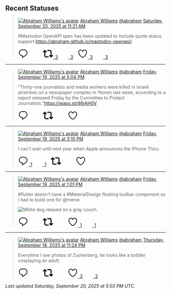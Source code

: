 ## Recent Statuses

> <a href="https://indieweb.social/@abraham"><img alt="Abraham Williams's avatar" src="https://cdn.masto.host/indiewebsocial/accounts/avatars/109/292/540/382/343/163/original/d00f2e03ce9c85b1.jpg" height="24" width="24" ></a> [Abraham Williams](https://indieweb.social/@abraham) [@abraham](https://indieweb.social/@abraham) [Saturday, September 20, 2025 at 11:21 AM](https://indieweb.social/@abraham/115236357091423403)
>
> #Mastodon OpenAPI spec has been updated to include quote status support.https://abraham.github.io/mastodon-openapi/
>
> [![Reply](./images/reply_light.svg#gh-light-mode-only "Reply")](https://indieweb.social/@abraham/115236357091423403#gh-light-mode-only)[![Reply](./images/reply.svg#gh-dark-mode-only "Reply")](https://indieweb.social/@abraham/115236357091423403#gh-dark-mode-only)&emsp;[![Boost](./images/retweet_light.svg#gh-light-mode-only "Boost")&ensp;3](https://indieweb.social/@abraham/115236357091423403#gh-light-mode-only)[![Boost](./images/retweet.svg#gh-dark-mode-only "Boost")&ensp;3](https://indieweb.social/@abraham/115236357091423403#gh-dark-mode-only)&emsp;[![Favorite](./images/like_light.svg#gh-light-mode-only "Favorite")&ensp;3](https://indieweb.social/@abraham/115236357091423403#gh-light-mode-only)[![Favorite](./images/like.svg#gh-dark-mode-only "Favorite")&ensp;3](https://indieweb.social/@abraham/115236357091423403#gh-dark-mode-only)


---

> <a href="https://indieweb.social/@abraham"><img alt="Abraham Williams's avatar" src="https://cdn.masto.host/indiewebsocial/accounts/avatars/109/292/540/382/343/163/original/d00f2e03ce9c85b1.jpg" height="24" width="24" ></a> [Abraham Williams](https://indieweb.social/@abraham) [@abraham](https://indieweb.social/@abraham) [Friday, September 19, 2025 at 5:04 PM](https://indieweb.social/@abraham/115232044680209434)
>
> &quot;Thirty-one journalists and media workers were killed in Israeli airstrikes on a newspaper complex in Yemen last week, according to a report released Friday by the Committee to Protect Journalists.&quot;https://wapo.st/46rAH0V
>
> [![Reply](./images/reply_light.svg#gh-light-mode-only "Reply")](https://indieweb.social/@abraham/115232044680209434#gh-light-mode-only)[![Reply](./images/reply.svg#gh-dark-mode-only "Reply")](https://indieweb.social/@abraham/115232044680209434#gh-dark-mode-only)&emsp;[![Boost](./images/retweet_light.svg#gh-light-mode-only "Boost")](https://indieweb.social/@abraham/115232044680209434#gh-light-mode-only)[![Boost](./images/retweet.svg#gh-dark-mode-only "Boost")](https://indieweb.social/@abraham/115232044680209434#gh-dark-mode-only)&emsp;[![Favorite](./images/like_light.svg#gh-light-mode-only "Favorite")](https://indieweb.social/@abraham/115232044680209434#gh-light-mode-only)[![Favorite](./images/like.svg#gh-dark-mode-only "Favorite")](https://indieweb.social/@abraham/115232044680209434#gh-dark-mode-only)


---

> <a href="https://indieweb.social/@abraham"><img alt="Abraham Williams's avatar" src="https://cdn.masto.host/indiewebsocial/accounts/avatars/109/292/540/382/343/163/original/d00f2e03ce9c85b1.jpg" height="24" width="24" ></a> [Abraham Williams](https://indieweb.social/@abraham) [@abraham](https://indieweb.social/@abraham) [Friday, September 19, 2025 at 3:15 PM](https://indieweb.social/@abraham/115231618036237466)
>
> I can&#39;t wait until next year when Apple announces the iPhone Thicc
>
> [![Reply](./images/reply_light.svg#gh-light-mode-only "Reply")&ensp;1](https://indieweb.social/@abraham/115231618036237466#gh-light-mode-only)[![Reply](./images/reply.svg#gh-dark-mode-only "Reply")&ensp;1](https://indieweb.social/@abraham/115231618036237466#gh-dark-mode-only)&emsp;[![Boost](./images/retweet_light.svg#gh-light-mode-only "Boost")](https://indieweb.social/@abraham/115231618036237466#gh-light-mode-only)[![Boost](./images/retweet.svg#gh-dark-mode-only "Boost")](https://indieweb.social/@abraham/115231618036237466#gh-dark-mode-only)&emsp;[![Favorite](./images/like_light.svg#gh-light-mode-only "Favorite")](https://indieweb.social/@abraham/115231618036237466#gh-light-mode-only)[![Favorite](./images/like.svg#gh-dark-mode-only "Favorite")](https://indieweb.social/@abraham/115231618036237466#gh-dark-mode-only)


---

> <a href="https://indieweb.social/@abraham"><img alt="Abraham Williams's avatar" src="https://cdn.masto.host/indiewebsocial/accounts/avatars/109/292/540/382/343/163/original/d00f2e03ce9c85b1.jpg" height="24" width="24" ></a> [Abraham Williams](https://indieweb.social/@abraham) [@abraham](https://indieweb.social/@abraham) [Friday, September 19, 2025 at 1:01 PM](https://indieweb.social/@abraham/115231088114047642)
>
> #flutter doesn&#39;t have a #MaterialDesign floating toolbar component so I had to build one for @meow
>
> ![White dog relaxed on a gray couch.](https://cdn.masto.host/indiewebsocial/media_attachments/files/115/231/081/455/611/558/original/a66bcb18eb51b3ac.jpeg)
>
> [![Reply](./images/reply_light.svg#gh-light-mode-only "Reply")](https://indieweb.social/@abraham/115231088114047642#gh-light-mode-only)[![Reply](./images/reply.svg#gh-dark-mode-only "Reply")](https://indieweb.social/@abraham/115231088114047642#gh-dark-mode-only)&emsp;[![Boost](./images/retweet_light.svg#gh-light-mode-only "Boost")](https://indieweb.social/@abraham/115231088114047642#gh-light-mode-only)[![Boost](./images/retweet.svg#gh-dark-mode-only "Boost")](https://indieweb.social/@abraham/115231088114047642#gh-dark-mode-only)&emsp;[![Favorite](./images/like_light.svg#gh-light-mode-only "Favorite")&ensp;1](https://indieweb.social/@abraham/115231088114047642#gh-light-mode-only)[![Favorite](./images/like.svg#gh-dark-mode-only "Favorite")&ensp;1](https://indieweb.social/@abraham/115231088114047642#gh-dark-mode-only)


---

> <a href="https://indieweb.social/@abraham"><img alt="Abraham Williams's avatar" src="https://cdn.masto.host/indiewebsocial/accounts/avatars/109/292/540/382/343/163/original/d00f2e03ce9c85b1.jpg" height="24" width="24" ></a> [Abraham Williams](https://indieweb.social/@abraham) [@abraham](https://indieweb.social/@abraham) [Thursday, September 18, 2025 at 11:24 PM](https://indieweb.social/@abraham/115227876744562919)
>
> Everytime I see photos of Zuckerberg, he looks like a toddler cosplaying an adult.
>
> [![Reply](./images/reply_light.svg#gh-light-mode-only "Reply")](https://indieweb.social/@abraham/115227876744562919#gh-light-mode-only)[![Reply](./images/reply.svg#gh-dark-mode-only "Reply")](https://indieweb.social/@abraham/115227876744562919#gh-dark-mode-only)&emsp;[![Boost](./images/retweet_light.svg#gh-light-mode-only "Boost")](https://indieweb.social/@abraham/115227876744562919#gh-light-mode-only)[![Boost](./images/retweet.svg#gh-dark-mode-only "Boost")](https://indieweb.social/@abraham/115227876744562919#gh-dark-mode-only)&emsp;[![Favorite](./images/like_light.svg#gh-light-mode-only "Favorite")&ensp;2](https://indieweb.social/@abraham/115227876744562919#gh-light-mode-only)[![Favorite](./images/like.svg#gh-dark-mode-only "Favorite")&ensp;2](https://indieweb.social/@abraham/115227876744562919#gh-dark-mode-only)


_Last updated Saturday, September 20, 2025 at 5:03 PM UTC._
